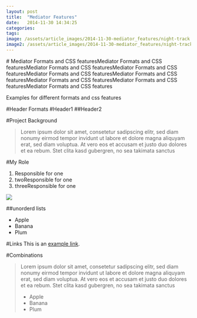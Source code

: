 ```yaml
---
layout: post
title:  "Mediator Features"
date:   2014-11-30 14:34:25
categories: 
tags: 
image: /assets/article_images/2014-11-30-mediator_features/night-track.JPG
image2: /assets/article_images/2014-11-30-mediator_features/night-track-mobile.JPG
---
```


#[](/assets/article_images/2014-11-30-mediator_features/night-track.JPG)
Mediator Formats and CSS featuresMediator Formats and CSS featuresMediator Formats and CSS featuresMediator Formats and CSS featuresMediator Formats and CSS featuresMediator Formats and CSS featuresMediator Formats and CSS featuresMediator Formats and CSS featuresMediator Formats and CSS features

Examples for different formats and css features

#Header Formats
#Header1
##Header2

#Project Background
>Lorem ipsum dolor sit amet, consetetur sadipscing elitr, sed diam nonumy eirmod tempor invidunt ut labore et dolore magna aliquyam erat, sed diam voluptua. At vero eos et accusam et justo duo dolores et ea rebum. Stet clita kasd gubergren, no sea takimata sanctus

#My Role
1. Responsible for  one
2. twoResponsible for  one
3. threeResponsible for  one

![](/assets/article_images/2014-11-30-mediator_features/night-track.JPG)  


##unorderd lists
- Apple
- Banana
- Plum

#Links
This is an [example link](http://example.com/ "With a Title").

#Combinations
>Lorem ipsum dolor sit amet, consetetur sadipscing elitr, sed diam nonumy eirmod tempor invidunt ut labore et dolore magna aliquyam erat, sed diam voluptua. At vero eos et accusam et justo duo dolores et ea rebum. Stet clita kasd gubergren, no sea takimata sanctus
>
> - Apple
> - Banana
> - Plum

